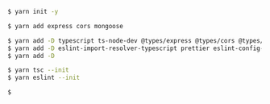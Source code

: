 ```bash
$ yarn init -y
```
```bash
$ yarn add express cors mongoose
```
```bash
$ yarn add -D typescript ts-node-dev @types/express @types/cors @types/mongoose eslint@6.8.0
$ yarn add -D eslint-import-resolver-typescript prettier eslint-config-prettier eslint-plugin-prettier
$ yarn add -D
```
```bash
$ yarn tsc --init
$ yarn eslint --init
```
```bash
$
```
